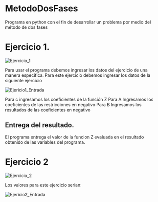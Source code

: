 # MetodoDosFases
Programa en python con el fin de desarrollar un problema por medio del método de dos fases

# Ejercicio 1.

![Ejercicio_1](https://user-images.githubusercontent.com/64930662/115181153-ec049e00-a09c-11eb-91d3-ce34eb6f257d.png)

Para usar el programa debemos ingresar los datos del ejercicio de una manera especifica.
Para este ejercicio debemos ingresar los datos de la siguiente ejercicio

![Ejericio1_Entrada](https://user-images.githubusercontent.com/64930662/115181313-3b4ace80-a09d-11eb-9234-15844d69ccb5.png)

 Para c ingresamos los coeficientes de la función Z
 Para A Ingresamos los coeficientes de las restricciones en negativo
 Para B Ingresamos los resultados de las coeficientes en negativo
 
 ## Entrega del resultado.
 El programa entrega el valor de la funcion Z evaluada en el resultado obtenido de las variables del programa.
 
 
 # Ejercicio 2
 
 ![Ejercicio_2](https://user-images.githubusercontent.com/64930662/115181475-a72d3700-a09d-11eb-8b03-9a2487466ef0.png)
 
 Los valores para este ejercicio serian:
 
 ![Ejericio2_Entrada](https://user-images.githubusercontent.com/64930662/115181611-ed829600-a09d-11eb-9eca-cbad751ee01f.png)

 
 

 
 
 

